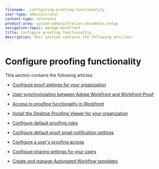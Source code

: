 ```yaml
---
filename: _configuring-proofing-functionality
user-type: administrator
content-type: reference
product-area: system-administration;documents;setup
navigation-topic: manage-workfront
title: Configure proofing functionality
description: This section contains the following articles:
---
```


# Configure proofing functionality

This section contains the following articles:

* [Configure proof settings for your organization](../../../administration-and-setup/manage-workfront/configure-proofing/configure-proofing-organization.md) 
* [User synchronization between Adobe Workfront and Workfront Proof](../../../administration-and-setup/manage-workfront/configure-proofing/user-sync-proofing.md) 
* [Access to proofing functionality in Workfront](../../../administration-and-setup/manage-workfront/configure-proofing/access-to-proofing-functionality.md) 
* [Install the Desktop Proofing Viewer for your organization](../../../administration-and-setup/manage-workfront/configure-proofing/install-desktop-proofing-viewer-org.md) 
* [Configure default proofing roles](../../../administration-and-setup/manage-workfront/configure-proofing/configure-default-proofing-roles.md) 
* [Configure default proof email notification settings](../../../administration-and-setup/manage-workfront/configure-proofing/configure-default-proof-email-notification-settings.md) 
* [Configure a user's proofing access](../../../administration-and-setup/manage-workfront/configure-proofing/configure-a-users-proofing-access.md) 
* [Configure sharing settings for your users](../../../administration-and-setup/manage-workfront/configure-proofing/configure-sharing-settings-users.md) 
* [Create and manage Automated Workflow templates](../../../administration-and-setup/manage-workfront/configure-proofing/create-manage-automated-workflow-templates.md)

  <!--
  Standalone Workfront Proof to Integrated Proofing in Workfront overview
  -->

